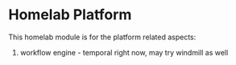 # Homelab Platform

This homelab module is for the platform related aspects:

1. workflow engine - temporal right now, may try windmill as well

